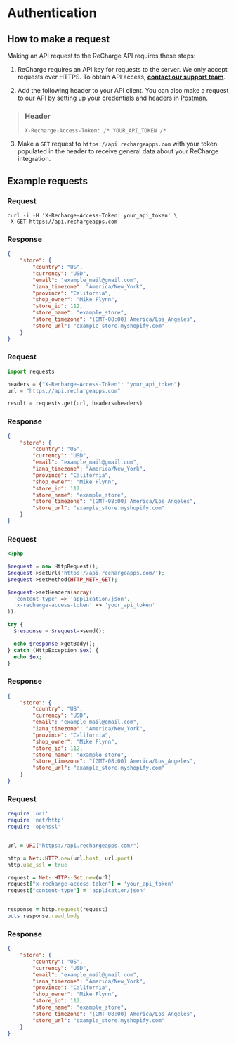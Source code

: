 # Authentication

## How to make a request
Making an API request to the ReCharge API requires these steps:

1. ReCharge requires an API key for requests to the server. We only accept requests over HTTPS. To obtain API access, **[contact our support team](https://support.rechargepayments.com/hc/en-us/requests/new)**.

2. Add the following header to your API client. You can also make a request to our API by setting up your credentials and headers in [Postman](https://www.postman.com/product/api-client/).

> ### Header
>`X-Recharge-Access-Token: /* YOUR_API_TOKEN /*`

3. Make a `GET` request to `https://api.rechargeapps.com` with your token populated in the header to receive general data about your ReCharge integration.

## Example requests

<!--
type: tab
title: cURL
-->

### Request

```curl
curl -i -H 'X-Recharge-Access-Token: your_api_token' \
-X GET https://api.rechargeapps.com
```

### Response 

```json
{
    "store": {
        "country": "US",
        "currency": "USD",
        "email": "example_mail@gmail.com",
        "iana_timezone": "America/New_York",
        "province": "California",
        "shop_owner": "Mike Flynn",
        "store_id": 112,
        "store_name": "example_store",
        "store_timezone": "(GMT-08:00) America/Los_Angeles",
        "store_url": "example_store.myshopify.com"
    }
}
```
<!--
type: tab
title: Python
-->

### Request

```python
import requests

headers = {"X-Recharge-Access-Token": "your_api_token"}
url = "https://api.rechargeapps.com"

result = requests.get(url, headers=headers)
```

### Response

```json
{
    "store": {
        "country": "US",
        "currency": "USD",
        "email": "example_mail@gmail.com",
        "iana_timezone": "America/New_York",
        "province": "California",
        "shop_owner": "Mike Flynn",
        "store_id": 112,
        "store_name": "example_store",
        "store_timezone": "(GMT-08:00) America/Los_Angeles",
        "store_url": "example_store.myshopify.com"
    }
}
```


<!--
type: tab
title: PHP
-->

### Request

```php
<?php

$request = new HttpRequest();
$request->setUrl('https://api.rechargeapps.com/');
$request->setMethod(HTTP_METH_GET);

$request->setHeaders(array(
  'content-type' => 'application/json',
  'x-recharge-access-token' => 'your_api_token'
));

try {
  $response = $request->send();

  echo $response->getBody();
} catch (HttpException $ex) {
  echo $ex;
}
```

### Response

```json
{
    "store": {
        "country": "US",
        "currency": "USD",
        "email": "example_mail@gmail.com",
        "iana_timezone": "America/New_York",
        "province": "California",
        "shop_owner": "Mike Flynn",
        "store_id": 112,
        "store_name": "example_store",
        "store_timezone": "(GMT-08:00) America/Los_Angeles",
        "store_url": "example_store.myshopify.com"
    }
}
```

<!--
type: tab
title: Ruby
-->

### Request

```ruby
require 'uri'
require 'net/http'
require 'openssl'


url = URI("https://api.rechargeapps.com/")

http = Net::HTTP.new(url.host, url.port)
http.use_ssl = true

request = Net::HTTP::Get.new(url)
request["x-recharge-access-token"] = 'your_api_token'
request["content-type"] = 'application/json'


response = http.request(request)
puts response.read_body
```

### Response
```json
{
    "store": {
        "country": "US",
        "currency": "USD",
        "email": "example_mail@gmail.com",
        "iana_timezone": "America/New_York",
        "province": "California",
        "shop_owner": "Mike Flynn",
        "store_id": 112,
        "store_name": "example_store",
        "store_timezone": "(GMT-08:00) America/Los_Angeles",
        "store_url": "example_store.myshopify.com"
    }
}
```

<!-- type: tab-end -->

